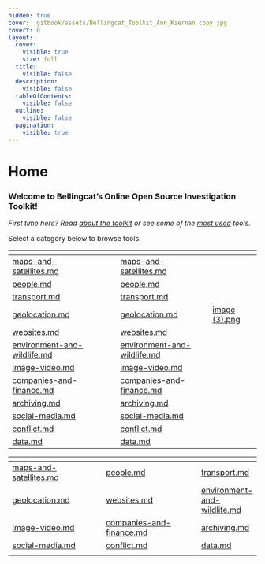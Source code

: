 ```yaml
---
hidden: true
cover: .gitbook/assets/Bellingcat_Toolkit_Ann_Kiernan copy.jpg
coverY: 0
layout:
  cover:
    visible: true
    size: full
  title:
    visible: false
  description:
    visible: false
  tableOfContents:
    visible: false
  outline:
    visible: false
  pagination:
    visible: true
---
```


# Home

### Welcome to Bellingcat’s Online Open Source Investigation Toolkit!

_First time here? Read_ [_about the toolkit_](<README (1).md>) _or see some of the_ [_most used_](most-used.md) _tools._

Select a category below to browse tools:

<table data-view="cards"><thead><tr><th data-type="content-ref"></th><th></th><th></th><th data-hidden data-card-target data-type="content-ref"></th><th data-hidden data-type="files"></th></tr></thead><tbody><tr><td><a href="categories/maps-and-satellites/maps-and-satellites.md">maps-and-satellites.md</a></td><td></td><td></td><td><a href="categories/maps-and-satellites/maps-and-satellites.md">maps-and-satellites.md</a></td><td></td></tr><tr><td><a href="categories/people/people.md">people.md</a></td><td></td><td></td><td><a href="categories/people/people.md">people.md</a></td><td></td></tr><tr><td><a href="categories/transport/transport.md">transport.md</a></td><td></td><td></td><td><a href="categories/transport/transport.md">transport.md</a></td><td></td></tr><tr><td><a href="categories/geolocation/geolocation.md">geolocation.md</a></td><td></td><td></td><td><a href="categories/geolocation/geolocation.md">geolocation.md</a></td><td><a href="tools/invid/.gitbook/assets/image (3).png">image (3).png</a></td></tr><tr><td><a href="categories/websites/websites.md">websites.md</a></td><td></td><td></td><td><a href="categories/websites/websites.md">websites.md</a></td><td></td></tr><tr><td><a href="categories/environment-and-wildlife/environment-and-wildlife.md">environment-and-wildlife.md</a></td><td></td><td></td><td><a href="categories/environment-and-wildlife/environment-and-wildlife.md">environment-and-wildlife.md</a></td><td></td></tr><tr><td><a href="categories/image-video/image-video.md">image-video.md</a></td><td></td><td></td><td><a href="categories/image-video/image-video.md">image-video.md</a></td><td></td></tr><tr><td><a href="categories/companies-and-finance/companies-and-finance.md">companies-and-finance.md</a></td><td></td><td></td><td><a href="categories/companies-and-finance/companies-and-finance.md">companies-and-finance.md</a></td><td></td></tr><tr><td><a href="categories/archiving/archiving.md">archiving.md</a></td><td></td><td></td><td><a href="categories/archiving/archiving.md">archiving.md</a></td><td></td></tr><tr><td><a href="categories/social-media/social-media.md">social-media.md</a></td><td></td><td></td><td><a href="categories/social-media/social-media.md">social-media.md</a></td><td></td></tr><tr><td><a href="categories/conflict/conflict.md">conflict.md</a></td><td></td><td></td><td><a href="categories/conflict/conflict.md">conflict.md</a></td><td></td></tr><tr><td><a href="categories/data/data.md">data.md</a></td><td></td><td></td><td><a href="categories/data/data.md">data.md</a></td><td></td></tr></tbody></table>

<table><thead><tr><th width="207"></th><th width="224"></th><th></th></tr></thead><tbody><tr><td><a data-mention href="categories/maps-and-satellites/maps-and-satellites.md">maps-and-satellites.md</a></td><td><a data-mention href="categories/people/people.md">people.md</a></td><td><a data-mention href="categories/transport/transport.md">transport.md</a></td></tr><tr><td><a data-mention href="categories/geolocation/geolocation.md">geolocation.md</a></td><td><a data-mention href="categories/websites/websites.md">websites.md</a></td><td><a data-mention href="categories/environment-and-wildlife/environment-and-wildlife.md">environment-and-wildlife.md</a></td></tr><tr><td><a data-mention href="categories/image-video/image-video.md">image-video.md</a></td><td><a data-mention href="categories/companies-and-finance/companies-and-finance.md">companies-and-finance.md</a></td><td><a data-mention href="categories/archiving/archiving.md">archiving.md</a></td></tr><tr><td><a data-mention href="categories/social-media/social-media.md">social-media.md</a></td><td><a data-mention href="categories/conflict/conflict.md">conflict.md</a></td><td><a data-mention href="categories/data/data.md">data.md</a></td></tr><tr><td></td><td></td><td></td></tr></tbody></table>



